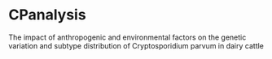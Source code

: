 # CPanalysis
The impact of anthropogenic and environmental factors on the genetic variation and subtype distribution of Cryptosporidium parvum in dairy cattle

